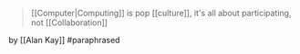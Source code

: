 > [[Computer|Computing]] is pop [[culture]], it's all about participating, not [[Collaboration]]

by [[Alan Kay]] #paraphrased
